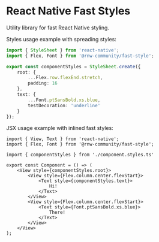 # React Native Fast Styles

Utility library for fast React Native styling.

Styles usage example with spreading styles:
```ts
import { StyleSheet } from 'react-native';
import { Flex, Font } from '@rnw-community/fast-style';

export const componentStyles = StyleSheet.create({
    root: {
        ...Flex.row.flexEnd.stretch,
        padding: 16
    },
    text: {
        ...Font.ptSansBold.xs.blue,
        testDecoration: 'underline'
    }
});
```

JSX usage example with inlined fast styles:
```tsx
import { View, Text } from 'react-native';
import { Flex, Font } from '@rnw-community/fast-style';

import { componentStyles } from './component.styles.ts'

export const Component = () => (
    <View style={componentStyles.root}>
        <View style={Flex.column.center.flexStart}>
            <Text style={componentStyles.text}>
                Hi!
            </Text>
        </View>
        <View style={Flex.column.center.flexStart}>
            <Text style={Font.ptSansBold.xs.blue}>
                There!
            </Text>
        </View>
    </View>
);
```
